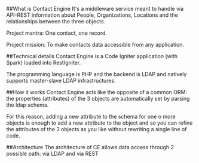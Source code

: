 ##What is Contact Engine
It's a middleware service meant to handle via API-REST information about People, Organizations, Locations and the relationships between the three objects.

Project mantra: One contact, one record.

Project mission: To make contacts data accessible from any application.

##Technical details
Contact Engine is a Code Igniter application (with Spark) loaded into RestIgniter.

The programming language is PHP and the backend is LDAP and natively supports master-slave LDAP infrastructures.

##How it works
Contact Engine acts like the opposite of a common ORM: the properties (attributes) of the 3 objects are automatically set by parsing the ldap schema. 

For this reason, adding a new attribute to the schema for one o more objects is enough to add a new attribute to the object and so
you can refine the attributes of the 3 objects as you like without rewriting a single line of code.

##Architecture
The architecture of CE allows data access through 2 possible path: via LDAP and via REST 
